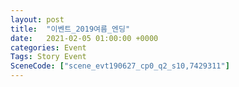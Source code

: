 ```yaml
---
layout: post
title:  "이벤트_2019여름_엔딩"
date:   2021-02-05 01:00:00 +0000
categories: Event
Tags: Story Event
SceneCode: ["scene_evt190627_cp0_q2_s10,7429311"]
---
```

